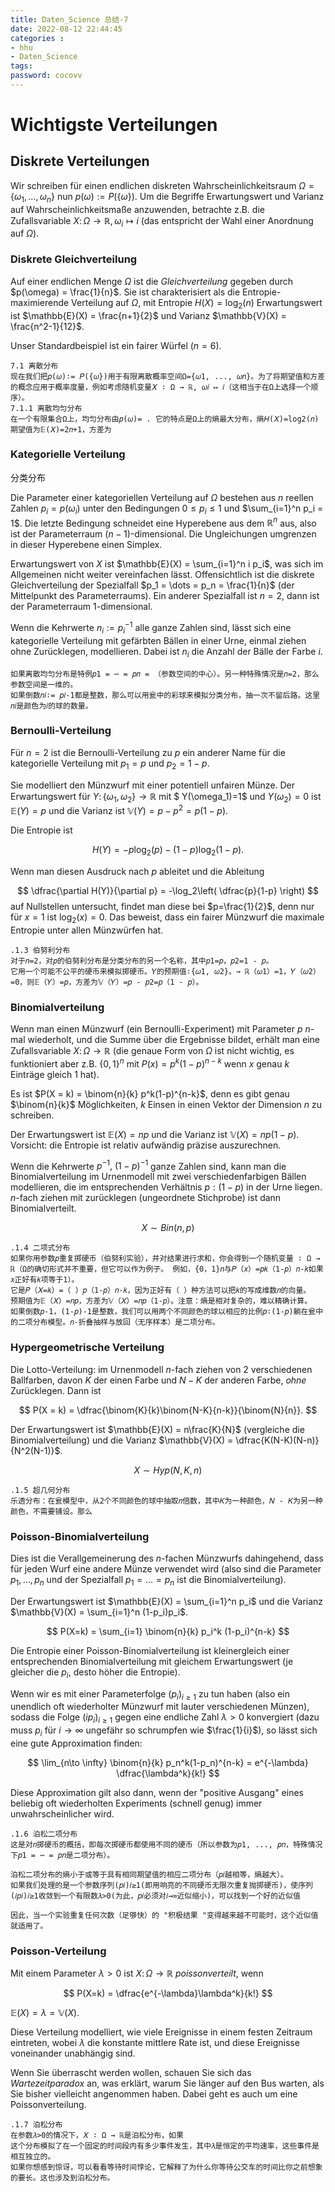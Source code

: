 ```yaml
---
title: Daten_Science 总结-7
date: 2022-08-12 22:44:45
categories : 
- hhu 
- Daten_Science
tags:
password: cocovv
---
```


# Wichtigste Verteilungen


## Diskrete Verteilungen

Wir schreiben für einen endlichen diskreten Wahrscheinlichkeitsraum $\Omega = \{\omega_1,\dots,\omega_n\}$ nun $p(\omega) := P(\{\omega\})$.
Um die Begriffe Erwartungswert und Varianz auf Wahrscheinlichkeitsmaße anzuwenden, betrachte z.B. die Zufallsvariable $X \colon \Omega \to \mathbb{R}, \omega_i \mapsto i$ (das entspricht der Wahl einer Anordnung auf $\Omega$).

### Diskrete Gleichverteilung

Auf einer endlichen Menge $\Omega$ ist die *Gleichverteilung* gegeben durch
$p(\omega) = \frac{1}{n}$.
Sie ist charakterisiert als die Entropie-maximierende Verteilung auf $\Omega$, mit Entropie $H(X) = \log_2(n)$
Erwartungswert ist $\mathbb{E}(X) = \frac{n+1}{2}$ und Varianz $\mathbb{V}(X) = \frac{n^2-1}{12}$.

Unser Standardbeispiel ist ein fairer Würfel ($n=6$).

```
7.1 离散分布
现在我们把𝑝(𝜔)∶= 𝑃({𝜔})用于有限离散概率空间Ω={𝜔1, ..., 𝜔𝑛}。为了将期望值和方差的概念应用于概率度量，例如考虑随机变量𝑋 ∶ Ω → ℝ, 𝜔𝑖 ↦ 𝑖（这相当于在Ω上选择一个顺序）。
7.1.1 离散均匀分布
在一个有限集合Ω上，均匀分布由𝑝(𝜔)= . 它的特点是Ω上的熵最大分布，熵𝐻(𝑋)=log2(𝑛)期望值为𝔼(𝑋)=2𝑛+1，方差为

```

### Kategorielle Verteilung

分类分布

Die Parameter einer kategoriellen Verteilung auf $\Omega$ bestehen aus $n$ reellen Zahlen $p_i = p(\omega_i)$ unter den Bedingungen $0 \leq p_i \leq 1$ und $\sum_{i=1}^n p_i = 1$. Die letzte Bedingung schneidet eine Hyperebene aus dem $\mathbb{R}^n$ aus, also ist der Parameterraum $(n-1)$-dimensional. Die Ungleichungen umgrenzen in dieser Hyperebene einen Simplex.

Erwartungswert von $X$ ist $\mathbb{E}(X) = \sum_{i=1}^n i p_i$, was sich im Allgemeinen nicht weiter vereinfachen lässt. Offensichtlich ist die diskrete Gleichverteilung der Spezialfall $p_1 = \dots = p_n = \frac{1}{n}$ (der Mittelpunkt des Parameterraums). Ein anderer Spezialfall ist $n=2$, dann ist der Parameterraum $1$-dimensional.

Wenn die Kehrwerte $n_i := p_i^{-1}$ alle ganze Zahlen sind, lässt sich eine kategorielle Verteilung mit gefärbten Bällen in einer Urne, einmal ziehen ohne Zurücklegen, modellieren. Dabei ist $n_i$ die Anzahl der Bälle der Farbe $i$.

```
如果离散均匀分布是特例𝑝1 = ⋯ = 𝑝𝑛 = （参数空间的中心）。另一种特殊情况是𝑛=2，那么参数空间是一维的。
如果倒数𝑛𝑖∶= 𝑝𝑖-1都是整数，那么可以用瓮中的彩球来模拟分类分布，抽一次不留后路。这里𝑛𝑖是颜色为𝑖的球的数量。
```
### Bernoulli-Verteilung

Für $n=2$ ist die Bernoulli-Verteilung zu $p$ ein anderer Name für die kategorielle Verteilung mit $p_1 = p$ und $p_2 = 1-p$.

Sie modelliert den Münzwurf mit einer potentiell unfairen Münze.
Der Erwartungswert für $Y \colon \{\omega_1,\omega_2\} \to \mathbb{R}$ mit $ Y(\omega_1)=1$ und $Y(\omega_2)=0$ ist $\mathbb{E}(Y) = p$ und die Varianz ist $\mathbb{V}(Y) = p - p^2 = p(1-p)$.

Die Entropie ist

$$
H(Y) = -p\log_2(p) - (1-p)\log_2(1-p).
$$

Wenn man diesen Ausdruck nach $p$ ableitet und die Ableitung 

$$
\dfrac{\partial H(Y)}{\partial p} = -\log_2\left( \dfrac{p}{1-p} \right)
$$
auf Nullstellen untersucht, findet man diese bei $p=\frac{1}{2}$, denn nur für $x=1$ ist $\log_2(x)=0$. Das beweist, dass ein fairer Münzwurf die maximale Entropie unter allen Münzwürfen hat.

```
.1.3 伯努利分布
对于𝑛=2，对𝑝的伯努利分布是分类分布的另一个名称，其中𝑝1=𝑝，𝑝2=1 - 𝑝。
它用一个可能不公平的硬币来模拟掷硬币。𝑌的预期值∶{𝜔1, 𝜔2}。→ ℝ（𝜔1）=1，𝑌（𝜔2）=0，则𝔼（𝑌）=𝑝，方差为𝕍（𝑌）=𝑝 - 𝑝2=𝑝（1 - 𝑝）。
```

### Binomialverteilung

Wenn man einen Münzwurf (ein Bernoulli-Experiment) mit Parameter $p$ $n$-mal wiederholt, und die Summe über die Ergebnisse bildet, erhält man eine Zufallsvariable $X \colon \Omega \to \mathbb{R}$ (die genaue Form von $\Omega$ ist nicht wichtig, es funktioniert aber z.B. $\{0,1\}^n$ mit $P(x)=p^k(1-p)^{n-k}$ wenn $x$ genau $k$ Einträge gleich $1$ hat).

Es ist $P(X = k) = \binom{n}{k} p^k(1-p)^{n-k}$, denn es gibt genau $\binom{n}{k}$ Möglichkeiten, $k$ Einsen in einen Vektor der Dimension $n$ zu schreiben.

Der Erwartungswert ist $\mathbb{E}(X) = np$ und die Varianz ist $\mathbb{V}(X) = np(1-p)$. Vorsicht: die Entropie ist relativ aufwändig präzise auszurechnen.

Wenn die Kehrwerte $p^{-1},\ (1-p)^{-1}$ ganze Zahlen sind, kann man die Binomialverteilung im Urnenmodell mit zwei verschiedenfarbigen Bällen modellieren, die im entsprechenden Verhältnis $p : (1-p)$ in der Urne liegen. $n$-fach ziehen mit zurücklegen (ungeordnete Stichprobe) ist dann Binomialverteilt.

$$
X \sim Bin(n,p)
$$

```
.1.4 二项式分布
如果你用参数𝑝重复掷硬币（伯努利实验），并对结果进行求和，你会得到一个随机变量 ∶ Ω → ℝ（Ω的确切形式并不重要，但它可以作为例子。 例如，{0，1}𝑛与𝑃（𝑥）=𝑝𝑘（1-𝑝）𝑛-𝑘如果𝑥正好有𝑘项等于1）。
它是𝑃（𝑋=𝑘）=（ ）𝑝（1-𝑝）𝑛-𝑘，因为正好有（ ）种方法可以把𝑘的写成维数𝑛的向量。
预期值为𝔼（𝑋）=𝑛𝑝，方差为𝕍（𝑋）=𝑛𝑝（1-𝑝）。注意：熵是相对复杂的，难以精确计算。
如果倒数𝑝-1，(1-𝑝)-1是整数，我们可以用两个不同颜色的球以相应的比例𝑝∶(1-𝑝)躺在瓮中的二项分布模型。𝑛-折叠抽样与放回（无序样本）是二项分布。
```
### Hypergeometrische Verteilung

Die Lotto-Verteilung: im Urnenmodell $n$-fach ziehen von $2$ verschiedenen Ballfarben, davon $K$ der einen Farbe und $N-K$ der anderen Farbe, *ohne* Zurücklegen. Dann ist

$$
P(X = k) = \dfrac{\binom{K}{k}\binom{N-K}{n-k}}{\binom{N}{n}}.
$$

Der Erwartungswert ist $\mathbb{E}(X) = n\frac{K}{N}$ (vergleiche die Binomialverteilung) und die Varianz $\mathbb{V}(X) = \dfrac{K(N-K)(N-n)}{N^2(N-1)}$.

$$
X \sim Hyp(N,K,n)
$$

```
.1.5 超几何分布
乐透分布：在瓮模型中，从2个不同颜色的球中抽取𝑛倍数，其中𝐾为一种颜色，𝑁 - 𝐾为另一种颜色，不需要铺设。那么
```

### Poisson-Binomialverteilung

Dies ist die Verallgemeinerung des $n$-fachen Münzwurfs dahingehend, dass für jeden Wurf eine andere Münze verwendet wird (also sind die Parameter $p_1,\dots,p_n$ und der Spezialfall $p_1 = \dots = p_n$ ist die Binomialverteilung).

Der Erwartungswert ist $\mathbb{E}(X) = \sum_{i=1}^n p_i$ und die Varianz $\mathbb{V}(X) = \sum_{i=1}^n (1-p_i)p_i$.

$$
P(X=k) = \sum_{i=1} \binom{n}{k} p_i^k (1-p_i)^{n-k}
$$

Die Entropie einer Poisson-Binomialverteilung ist kleinergleich einer entsprechenden Binomialverteilung mit gleichem Erwartungswert (je gleicher die $p_i$, desto höher die Entropie).

Wenn wir es mit einer Parameterfolge $(p_i)_{i\geq 1}$ zu tun haben (also ein unendlich oft wiederholter Münzwurf mit lauter verschiedenen Münzen), sodass die Folge $(ip_i)_{i \geq 1}$ gegen eine endliche Zahl $\lambda > 0$ konvergiert (dazu muss $p_i$ für $i \to \infty$ ungefähr so schrumpfen wie $\frac{1}{i}$), so lässt sich eine gute Approximation finden:

$$
\lim_{n\to \infty} \binom{n}{k} p_n^k(1-p_n)^{n-k} = e^{-\lambda} \dfrac{\lambda^k}{k!}
$$

Diese Approximation gilt also dann, wenn der "positive Ausgang" eines beliebig oft wiederholten Experiments (schnell genug) immer unwahrscheinlicher wird.

```
.1.6 泊松二项分布
这是对𝑛掷硬币的概括，即每次掷硬币都使用不同的硬币（所以参数为𝑝1, ..., 𝑝𝑛，特殊情况下𝑝1 = ⋯ = 𝑝𝑛是二项分布）。

泊松二项分布的熵小于或等于具有相同期望值的相应二项分布（𝑝𝑖越相等，熵越大）。
如果我们处理的是一个参数序列(𝑝𝑖)𝑖≥1(即用响亮的不同硬币无限次重复抛掷硬币)，使序列(𝑖𝑝𝑖)𝑖≥1收敛到一个有限数𝜆>0(为此，𝑝𝑖必须对𝑖→∞近似缩小)，可以找到一个好的近似值

因此，当一个实验重复任何次数（足够快）的 "积极结果 "变得越来越不可能时，这个近似值就适用了。
```

### Poisson-Verteilung

Mit einem Parameter $\lambda > 0$ ist $X \colon \Omega \to \mathbb{R}$ *poissonverteilt*, wenn

$$
P(X=k) = \dfrac{e^{-\lambda}\lambda^k}{k!}
$$

$\mathbb{E}(X) = \lambda = \mathbb{V}(X)$.

Diese Verteilung modelliert, wie viele Ereignisse in einem festen Zeitraum eintreten, wobei $\lambda$ die konstante mittlere Rate ist, und diese Ereignisse voneinander unabhängig sind.

Wenn Sie überrascht werden wollen, schauen Sie sich das *Wartezeitparadox* an, was erklärt, warum Sie länger auf den Bus warten, als Sie bisher vielleicht angenommen haben. Dabei geht es auch um eine Poissonverteilung.

```
.1.7 泊松分布
在参数𝜆>0的情况下，𝑋 ∶ Ω → ℝ是泊松分布，如果
这个分布模拟了在一个固定的时间段内有多少事件发生，其中𝜆是恒定的平均速率，这些事件是相互独立的。
如果你想感到惊讶，可以看看等待时间悖论，它解释了为什么你等待公交车的时间比你之前想象的要长。这也涉及到泊松分布。
```